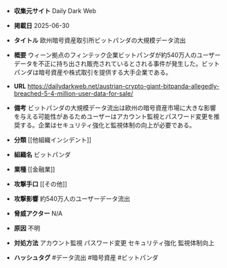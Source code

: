 - **収集元サイト**
Daily Dark Web

- **掲載日**
2025-06-30

- **タイトル**
欧州暗号資産取引所ビットパンダの大規模データ流出

- **概要**
ウィーン拠点のフィンテック企業ビットパンダが約540万人のユーザーデータを不正に持ち出され販売されているとされる事件が発生した。ビットパンダは暗号資産や株式取引を提供する大手企業である。

- **URL**
https://dailydarkweb.net/austrian-crypto-giant-bitpanda-allegedly-breached-5-4-million-user-data-for-sale/

- **備考**
ビットパンダの大規模データ流出は欧州の暗号資産市場に大きな影響を与える可能性があるためユーザーはアカウント監視とパスワード変更を推奨する。企業はセキュリティ強化と監視体制の向上が必要である。

- **分類**
[[他組織インシデント]]

- **組織名**
ビットパンダ

- **業種**
[[金融業]]

- **攻撃手口**
[[その他]]

- **攻撃影響**
約540万人のユーザーデータ流出

- **脅威アクター**
N/A

- **原因**
不明

- **対処方法**
アカウント監視 パスワード変更 セキュリティ強化 監視体制向上

- **ハッシュタグ**
#データ流出 #暗号資産 #ビットパンダ
